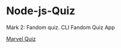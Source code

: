 # Node-js-Quiz

Mark 2: Fandom quiz. CLI Fandom Quiz App



[Marvel Quiz](https://replit.com/@SuryanshChopra/Marvel-Quiz?embed=1&output=1) 

